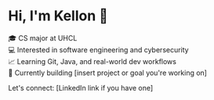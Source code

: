 # Hi, I'm Kellon 👋

🎓 CS major at UHCL  
💻 Interested in software engineering and cybersecurity  
📈 Learning Git, Java, and real-world dev workflows  
🔭 Currently building [insert project or goal you're working on]

Let's connect: [LinkedIn link if you have one]
